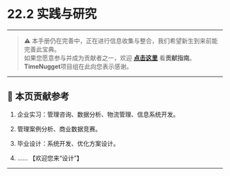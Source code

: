 # 22.2 实践与研究

---

> ⚠️ 本手册仍在完善中，正在进行信息收集与整合，我们希望新生到来前能完善此宝典。  
> 如果您愿意参与并成为贡献者之一，欢迎 **[点击这里](/CONTRIBUTING)** 看**贡献指南**。  
> **TimeNugget**项目组在此向您表示感谢。  

---

## 📌 本页贡献参考

1. 企业实习：管理咨询、数据分析、物流管理、信息系统开发。

2. 管理案例分析、商业数据竞赛。

3. 毕业设计：系统开发、优化方案设计。

4. ……  【欢迎您来“设计”】

---

